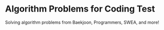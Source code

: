 # Algorithm Problems for Coding Test
Solving algorithm problems from Baekjoon, Programmers, SWEA, and more!
